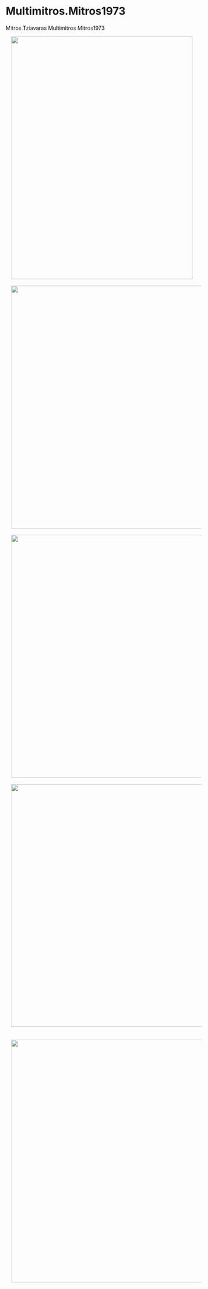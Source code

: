 # Multimitros.Mitros1973
Mitros.Tziavaras <script async src="https://widget.spreaker.com/widgets.js"></script>
  Multimitros
 Mitros1973<br />
<div class="separator" style="clear: both; text-align: center;">
<a href="https://4.bp.blogspot.com/-pnamJsz_tFs/WdinDPRTddI/AAAAAAAAsXE/a2rlz3scU0wWUSZiiCSOixokQI_B1RyaQCKgBGAs/s1600/IMG_7384.GIF" imageanchor="1" style="margin-left: 1em; margin-right: 1em;"><img border="0" data-original-height="640" data-original-width="480" height="640" src="https://4.bp.blogspot.com/-pnamJsz_tFs/WdinDPRTddI/AAAAAAAAsXE/a2rlz3scU0wWUSZiiCSOixokQI_B1RyaQCKgBGAs/s640/IMG_7384.GIF" width="480" /></a></div>
<br />
<div class="separator" style="clear: both; text-align: center;">
<a href="https://2.bp.blogspot.com/-w_-p-kii1hI/WdinDGIeieI/AAAAAAAAsXE/49C4EdsaHxMBPyKjmH779p7MnXZSrpwUQCKgBGAs/s1600/IMG_7385.GIF" imageanchor="1" style="margin-left: 1em; margin-right: 1em;"><img border="0" data-original-height="640" data-original-width="640" height="640" src="https://2.bp.blogspot.com/-w_-p-kii1hI/WdinDGIeieI/AAAAAAAAsXE/49C4EdsaHxMBPyKjmH779p7MnXZSrpwUQCKgBGAs/s640/IMG_7385.GIF" width="640" /></a></div>
<br />
<div class="separator" style="clear: both; text-align: center;">
<a href="https://4.bp.blogspot.com/-S92GRWhYGjc/WdinDJlxGqI/AAAAAAAAsXE/YcUBuza9aOEeS5dLzbBUimfDs0W4Cn8CgCKgBGAs/s1600/IMG_7386.GIF" imageanchor="1" style="margin-left: 1em; margin-right: 1em;"><img border="0" data-original-height="640" data-original-width="640" height="640" src="https://4.bp.blogspot.com/-S92GRWhYGjc/WdinDJlxGqI/AAAAAAAAsXE/YcUBuza9aOEeS5dLzbBUimfDs0W4Cn8CgCKgBGAs/s640/IMG_7386.GIF" width="640" /></a></div>
<br />
<div class="separator" style="clear: both; text-align: center;">
<a href="https://2.bp.blogspot.com/-3ZPs2Mga83A/WdinDKkCWnI/AAAAAAAAsXE/ocziuzmeNiIptPTL81C4p98bUx_AzCnJQCKgBGAs/s1600/IMG_7387.PNG" imageanchor="1" style="margin-left: 1em; margin-right: 1em;"><img border="0" data-original-height="1600" data-original-width="1600" height="640" src="https://2.bp.blogspot.com/-3ZPs2Mga83A/WdinDKkCWnI/AAAAAAAAsXE/ocziuzmeNiIptPTL81C4p98bUx_AzCnJQCKgBGAs/s640/IMG_7387.PNG" width="640" /></a></div>
<br />
<div class="separator" style="clear: both; text-align: center;">
</div>
<br />
<div class="separator" style="clear: both; text-align: center;">
<a href="https://4.bp.blogspot.com/-Fy8-DpneCCg/WdinDKZuprI/AAAAAAAAsXE/vMJFPxP_ADc4Yuui-4-CbeAQotHs0qMYwCKgBGAs/s1600/phonto.png" imageanchor="1" style="margin-left: 1em; margin-right: 1em;"><img border="0" data-original-height="1600" data-original-width="1600" height="640" src="https://4.bp.blogspot.com/-Fy8-DpneCCg/WdinDKZuprI/AAAAAAAAsXE/vMJFPxP_ADc4Yuui-4-CbeAQotHs0qMYwCKgBGAs/s640/phonto.png" width="640" /></a></div>
</div>
